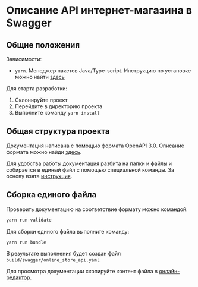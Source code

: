 # Описание API интернет-магазина в Swagger

## Общие положения

Зависимости:

- `yarn`. Менеджер пакетов Java/Type-script. Инструкцию по установке можно найти [здесь](https://classic.yarnpkg.com/en/docs/install/#mac-stable)

Для старта разработки:

1. Склонируйте проект
2. Перейдите в директорию проекта
3. Выполните команду `yarn install`

## Общая структура проекта

Документация написана с помощью формата OpenAPI 3.0. Описание формата можно найди [здесь](https://swagger.io/docs/specification/about/).

Для удобства работы документация разбита на папки и файлы и собирается в единый файл с помощью специальной команды. За основу взята [инструкция](https://davidgarcia.dev/posts/how-to-split-open-api-spec-into-multiple-files/).

## Сборка единого файла

Проверить документацию на соответствие формату можно командой:

```bash
yarn run validate
```

Для сборки единого файла выполните команду:

```bash
yarn run bundle
```

В результате выполнения будет создан файл `build/swagger/online_store_api.yaml`.

Для просмотра документации скопируйте контент файла в [онлайн-редактор](https://editor.swagger.io/).
